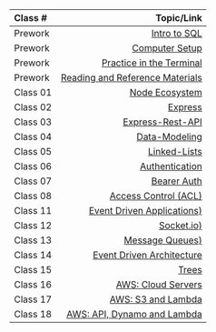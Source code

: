 | Class #     | Topic/Link     |
| :---        |          ---: |
| Prework     | [Intro to SQL](introSQL.md)   |
| Prework     | [Computer Setup](computer-setup.md)   |
| Prework     | [Practice in the Terminal](terminal-prep.md)   |
| Prework     | [Reading and Reference Materials](reading-reference-material.md)   |
| Class 01     | [Node Ecosystem](Node-Ecosystem.md)   |
| Class 02     | [Express](Express.md)   |
| Class 03     | [Express-Rest-API](Express-Rest-API.md)   |
| Class 04     | [Data-Modeling](data-modeling.md)   |
| Class 05     | [Linked-Lists](Linked-Lists.md)   |
| Class 06     | [Authentication](Authentication.md)   |
| Class 07     | [Bearer Auth](Bearer-authorization.md)   |
| Class 08     | [Access Control (ACL)](Access-control.md)   |
| Class 11     | [Event Driven Applications)](Event-Driven-Applications.md)   |
| Class 12     | [Socket.io)](Socket-io.md)   |
| Class 13     | [Message Queues)](Message-Queues.md)   |
| Class 14     | [Event Driven Architecture](Event-Driven-Architecture.md)   |
| Class 15     | [Trees](tress.md)   |
| Class 16     | [AWS: Cloud Servers](AWS-Cloud-Servers.md)   |
| Class 17     | [AWS: S3 and Lambda](AWS-S3-Lambda.md)   |
| Class 18     | [AWS: API, Dynamo and Lambda](AWS-API-Dynamo-Lambda.md)   |



